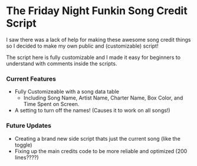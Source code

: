 # The Friday Night Funkin Song Credit Script

I saw there was a lack of help for making these awesome song credit things so I decided to make my own public and (customizable) script!

The script here is fully customizable and I made it easy for beginners to understand with comments inside the scripts.


### Current Features
* Fully Customizeable with a song data table
  - Including Song Name, Artist Name, Charter Name, Box Color, and Time Spent on Screen.
* A setting to turn off the names! (Causes it to work on all songs!)

### Future Updates
* Creating a brand new side script thats just the current song (like the toggle)
* Fixing up the main credits code to be more reliable and optimized (200 lines????)
